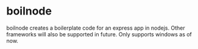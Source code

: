 # boilnode
boilnode creates a boilerplate code for an express app in nodejs. Other frameworks will also be supported in future. Only supports windows as of now.
